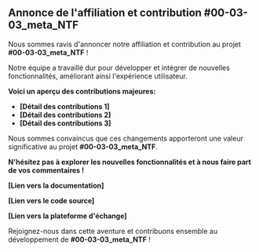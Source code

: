 ## Annonce de l'affiliation et contribution #00-03-03_meta_NTF

Nous sommes ravis d'annoncer notre affiliation et contribution au projet  **#00-03-03_meta_NTF** ! 

Notre équipe a travaillé dur pour développer et intégrer de nouvelles fonctionnalités, améliorant ainsi l'expérience utilisateur. 

**Voici un aperçu des contributions majeures:**

* **[Détail des contributions 1]**
* **[Détail des contributions 2]**
* **[Détail des contributions 3]**

Nous sommes convaincus que ces changements apporteront une valeur significative au projet **#00-03-03_meta_NTF**. 

**N'hésitez pas à explorer les nouvelles fonctionnalités et à nous faire part de vos commentaires !**

**[Lien vers la documentation]**

**[Lien vers le code source]**

**[Lien vers la plateforme d'échange]**

Rejoignez-nous dans cette aventure et contribuons ensemble au développement de **#00-03-03_meta_NTF** !



